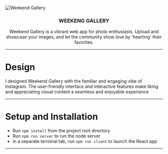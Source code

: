 ![Weekend Gallery](https://github.com/alexafleming/weekend-gallery-react/assets/111538729/8bddbdf0-09ee-4b7a-ac9b-3f20307c7174)


<h3 align="center">WEEKENG GALLERY</h3>

  <p align="center">
Weekend Gallery is a vibrant web app for photo enthusiasts. Upload and showcase your images, and let the community show love by 'hearting' their favorites. 
    
---
# Design

I designed Weekend Gallery with the familiar and engaging vibe of Instagram. The user-friendly interface and interactive features make liking and appreciating visual content a seamless and enjoyable experience

--- 
# Setup and Installation

- Run `npm install` from the project root directory
- Run `npm run server` to run the node server
- In a separate terminal tab, run `npm run client` to launch the React app

---
